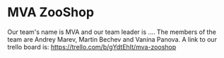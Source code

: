 # MVA ZooShop
Our team's name is MVA and our team leader is ....
The members of the team are Andrey Marev, Martin Bechev and Vanina Panova.
A link to our trello board is:
https://trello.com/b/gYdtEhIt/mva-zooshop

